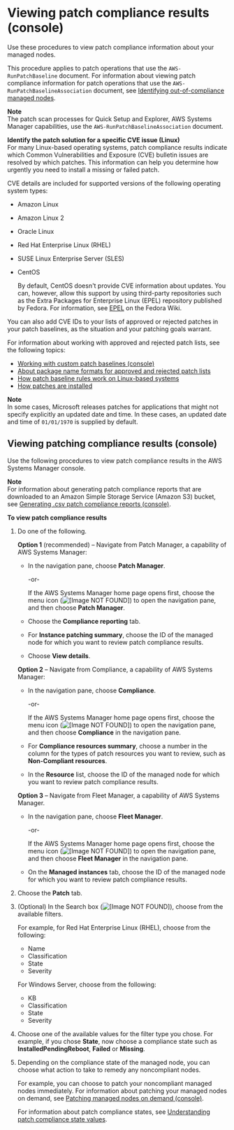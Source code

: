 # Viewing patch compliance results \(console\)<a name="viewing-patch-compliance-results"></a>

Use these procedures to view patch compliance information about your managed nodes\.

This procedure applies to patch operations that use the `AWS-RunPatchBaseline` document\. For information about viewing patch compliance information for patch operations that use the `AWS-RunPatchBaselineAssociation` document, see [Identifying out\-of\-compliance managed nodes](patch-compliance-identify.md)\.

**Note**  
The patch scan processes for Quick Setup and Explorer, AWS Systems Manager capabilities, use the `AWS-RunPatchBaselineAssociation` document\.

**Identify the patch solution for a specific CVE issue \(Linux\)**  
For many Linux\-based operating systems, patch compliance results indicate which Common Vulnerabilities and Exposure \(CVE\) bulletin issues are resolved by which patches\. This information can help you determine how urgently you need to install a missing or failed patch\.

CVE details are included for supported versions of the following operating system types:
+ Amazon Linux
+ Amazon Linux 2
+ Oracle Linux
+ Red Hat Enterprise Linux \(RHEL\)
+ SUSE Linux Enterprise Server \(SLES\)
+ CentOS

  By default, CentOS doesn't provide CVE information about updates\. You can, however, allow this support by using third\-party repositories such as the Extra Packages for Enterprise Linux \(EPEL\) repository published by Fedora\. For information, see [EPEL](https://fedoraproject.org/wiki/EPEL) on the Fedora Wiki\.

You can also add CVE IDs to your lists of approved or rejected patches in your patch baselines, as the situation and your patching goals warrant\.

For information about working with approved and rejected patch lists, see the following topics:
+ [Working with custom patch baselines \(console\)](sysman-patch-baseline-console.md)
+ [About package name formats for approved and rejected patch lists](patch-manager-approved-rejected-package-name-formats.md)
+ [How patch baseline rules work on Linux\-based systems](patch-manager-how-it-works-linux-rules.md)
+ [How patches are installed](patch-manager-how-it-works-installation.md)

**Note**  
In some cases, Microsoft releases patches for applications that might not specify explicitly an updated date and time\. In these cases, an updated date and time of `01/01/1970` is supplied by default\.

## Viewing patching compliance results \(console\)<a name="viewing-patch-compliance-results-console"></a>

Use the following procedures to view patch compliance results in the AWS Systems Manager console\. 

**Note**  
For information about generating patch compliance reports that are downloaded to an Amazon Simple Storage Service \(Amazon S3\) bucket, see [Generating \.csv patch compliance reports \(console\)](patch-compliance-reports-to-s3.md)\.

**To view patch compliance results**

1. Do one of the following\.

   **Option 1** \(recommended\) – Navigate from Patch Manager, a capability of AWS Systems Manager:
   + In the navigation pane, choose **Patch Manager**\.

     \-or\-

     If the AWS Systems Manager home page opens first, choose the menu icon \(![\[Image NOT FOUND\]](http://docs.aws.amazon.com/systems-manager/latest/userguide/images/menu-icon-small.png)\) to open the navigation pane, and then choose **Patch Manager**\.
   + Choose the **Compliance reporting** tab\.
   + For **Instance patching summary**, choose the ID of the managed node for which you want to review patch compliance results\.
   + Choose **View details**\.

   **Option 2** – Navigate from Compliance, a capability of AWS Systems Manager:
   + In the navigation pane, choose **Compliance**\.

     \-or\-

     If the AWS Systems Manager home page opens first, choose the menu icon \(![\[Image NOT FOUND\]](http://docs.aws.amazon.com/systems-manager/latest/userguide/images/menu-icon-small.png)\) to open the navigation pane, and then choose **Compliance** in the navigation pane\.
   + For **Compliance resources summary**, choose a number in the column for the types of patch resources you want to review, such as **Non\-Compliant resources**\.
   + In the **Resource** list, choose the ID of the managed node for which you want to review patch compliance results\.

   **Option 3** – Navigate from Fleet Manager, a capability of AWS Systems Manager\.
   + In the navigation pane, choose **Fleet Manager**\.

     \-or\-

     If the AWS Systems Manager home page opens first, choose the menu icon \(![\[Image NOT FOUND\]](http://docs.aws.amazon.com/systems-manager/latest/userguide/images/menu-icon-small.png)\) to open the navigation pane, and then choose **Fleet Manager** in the navigation pane\.
   + On the **Managed instances** tab, choose the ID of the managed node for which you want to review patch compliance results\.

1. Choose the **Patch** tab\.

1. \(Optional\) In the Search box \(![\[Image NOT FOUND\]](http://docs.aws.amazon.com/systems-manager/latest/userguide/images/search-icon.png)\), choose from the available filters\.

   For example, for Red Hat Enterprise Linux \(RHEL\), choose from the following:
   + Name
   + Classification
   + State
   + Severity

    For Windows Server, choose from the following:
   + KB
   + Classification
   + State
   + Severity

1. Choose one of the available values for the filter type you chose\. For example, if you chose **State**, now choose a compliance state such as **InstalledPendingReboot**, **Failed** or **Missing**\.

1. Depending on the compliance state of the managed node, you can choose what action to take to remedy any noncompliant nodes\.

   For example, you can choose to patch your noncompliant managed nodes immediately\. For information about patching your managed nodes on demand, see [Patching managed nodes on demand \(console\)](patch-on-demand.md)\.

   For information about patch compliance states, see [Understanding patch compliance state values](about-patch-compliance-states.md)\.